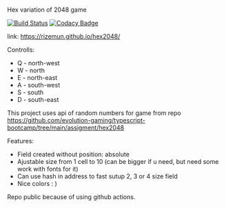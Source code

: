 ###
Hex variation of 2048 game

[![Build Status](https://github.com/rizemun/hex2048/actions/workflows/main.yml/badge.svg)](https://github.com/rizemun/hex2048/actions/workflows/main.yml)
[![Codacy Badge](https://app.codacy.com/project/badge/Grade/79cc2cb84b4a429194bd128f5a712269)](https://www.codacy.com/gh/rizemun/hex2048/dashboard?utm_source=github.com&amp;utm_medium=referral&amp;utm_content=rizemun/hex2048&amp;utm_campaign=Badge_Grade)

link: https://rizemun.github.io/hex2048/

Controlls: 
-   Q - north-west
-   W - north
-   E - north-east
-   A - south-west
-   S - south
-   D - south-east

This project uses api of random numbers for game from repo https://github.com/evolution-gaming/typescript-bootcamp/tree/main/assigment/hex2048

Features:
-   Field created without position: absolute
-   Ajustable size from 1 cell to 10 (can be bigger if u need, but need some work with fonts for it)
-   Can use hash in address to fast sutup 2, 3 or 4 size field
-   Nice colors : )

Repo public because of using github actions.
